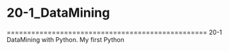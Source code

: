 # 20-1_DataMining
=================================================
20-1 DataMining with Python. My first Python
